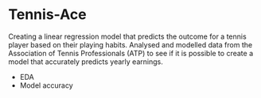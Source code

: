 # Tennis-Ace

Creating a linear regression model that predicts the outcome for a tennis player based on their playing habits. Analysed and modelled data from the Association of Tennis Professionals (ATP) to see if it is possible to create a model that accurately predicts yearly earnings. 

- EDA
- Model accuracy
